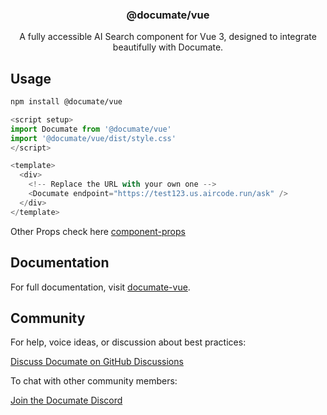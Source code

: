 <h3 align="center">
  @documate/vue
</h3>

<p align="center">
  A fully accessible AI Search component for Vue 3, designed to integrate
  beautifully with Documate.
</p>

## Usage

```sh
npm install @documate/vue
```

```js
<script setup>
import Documate from '@documate/vue'
import '@documate/vue/dist/style.css'
</script>

<template>
  <div>
    <!-- Replace the URL with your own one -->
    <Documate endpoint="https://test123.us.aircode.run/ask" />
  </div>
</template>
```

Other Props check here [component-props](https://documate.site/reference/documate-vue#component-props)

## Documentation

For full documentation, visit [documate-vue](https://documate.site/reference/documate-vue.html).

## Community

For help, voice ideas, or discussion about best practices:

[Discuss Documate on GitHub Discussions](https://github/aircodelabs/documate/discussions)

To chat with other community members:

[Join the Documate Discord](https://discord.gg/YhypQrZBu5)
